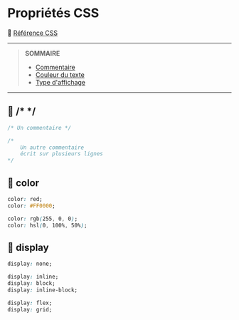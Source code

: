 # Propriétés CSS

🔗 [Référence CSS](https://developer.mozilla.org/fr/docs/Web/CSS/Reference)

---
> **SOMMAIRE**
> + [Commentaire](#-commentaire)
> + [Couleur du texte](#-color)
> + [Type d'affichage](#-display)
---

## 🔵 /* */

```css
/* Un commentaire */

/*
    Un autre commentaire
    écrit sur plusieurs lignes
*/
```

## 🔵 color

```css
color: red;
color: #FF0000;

color: rgb(255, 0, 0);
color: hsl(0, 100%, 50%);
```

## 🔵 display

```css
display: none;

display: inline;
display: block;
display: inline-block;

display: flex;
display: grid;
```
